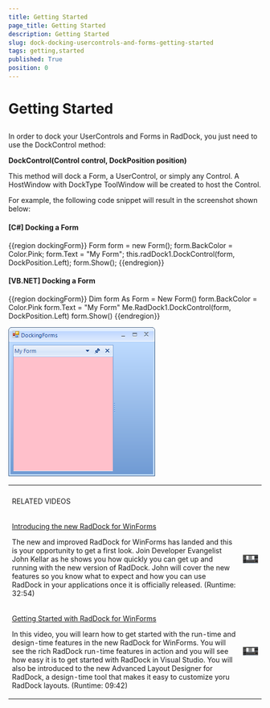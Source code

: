 ```yaml
---
title: Getting Started
page_title: Getting Started
description: Getting Started
slug: dock-docking-usercontrols-and-forms-getting-started
tags: getting,started
published: True
position: 0
---
```


# Getting Started



## 

In order to dock your UserControls and Forms in RadDock, you just need to use the DockControl method:

__DockControl(Control control, DockPosition position)__

This method will dock a Form, a UserControl, or simply any Control. A HostWindow with DockType ToolWindow will be created to host the Control.

For example, the following code snippet will result in the screenshot shown below:

#### __[C#] Docking a Form__

{{region dockingForm}}
	            Form form = new Form();
	            form.BackColor = Color.Pink;
	            form.Text = "My Form";
	            this.radDock1.DockControl(form, DockPosition.Left);
	            form.Show();
	{{endregion}}



#### __[VB.NET] Docking a Form__

{{region dockingForm}}
	        Dim form As Form = New Form()
	        form.BackColor = Color.Pink
	        form.Text = "My Form"
	        Me.RadDock1.DockControl(form, DockPosition.Left)
	        form.Show()
	{{endregion}}

![dock-docking-usercontrols-and-forms-getting-started 001](images/dock-docking-usercontrols-and-forms-getting-started001.png)
<table><th><tr><td>

RELATED VIDEOS</td><td></td></tr></th><tr><td>

[Introducing the new RadDock for WinForms](http://tv.telerik.com/winforms/raddock/introducing-new-raddock-winforms)

The new and improved RadDock for WinForms has landed and this is your opportunity to get a first look. Join Developer Evangelist John Kellar as he shows you how quickly you can get up and running with the new version of RadDock. John will cover the new features so you know what to expect and how you can use RadDock in your applications once it is officially released. (Runtime: 32:54)
              </td><td>

![dock-docking-usercontrols-and-forms-getting-started 002](images/dock-docking-usercontrols-and-forms-getting-started002.png)</td></tr><tr><td>

[Getting Started with RadDock for WinForms](http://tv.telerik.com/winforms/raddock/getting-started-with-raddock-winforms)

In this video, you will learn how to get started with the run-time and design-time features in the new RadDock for WinForms. You will see the rich RadDock run-time features in action and you will see how easy it is to get started with RadDock in Visual Studio. You will also be introduced to the new Advanced Layout Designer for RadDock, a design-time tool that makes it easy to customize yoru RadDock layouts. (Runtime: 09:42)
              </td><td>

![dock-docking-usercontrols-and-forms-getting-started 002](images/dock-docking-usercontrols-and-forms-getting-started002.png)</td></tr></table>
